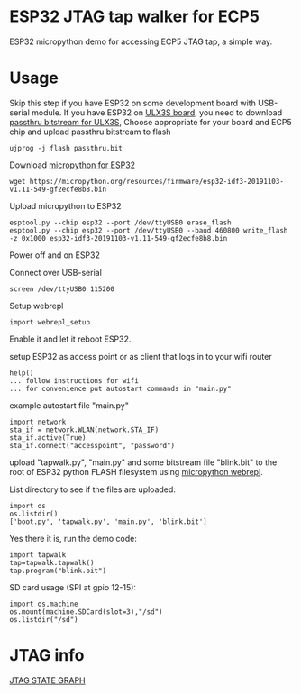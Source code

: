 # ESP32 JTAG tap walker for ECP5

ESP32 micropython demo for accessing ECP5 JTAG tap, a simple way.

# Usage

Skip this step if you have ESP32 on some development board with USB-serial module.
If you have ESP32 on [ULX3S board](https://github.com/emard/ulx3s), you need to 
download [passthru bitstream for ULX3S](https://github.com/emard/ulx3s-bin/tree/master/fpga/passthru),
Choose appropriate for your board and ECP5 chip and upload passthru bitstream to flash

    ujprog -j flash passthru.bit

Download [micropython for ESP32](https://micropython.org/download#esp32)

    wget https://micropython.org/resources/firmware/esp32-idf3-20191103-v1.11-549-gf2ecfe8b8.bin

Upload micropython to ESP32

    esptool.py --chip esp32 --port /dev/ttyUSB0 erase_flash
    esptool.py --chip esp32 --port /dev/ttyUSB0 --baud 460800 write_flash -z 0x1000 esp32-idf3-20191103-v1.11-549-gf2ecfe8b8.bin

Power off and on ESP32

Connect over USB-serial

    screen /dev/ttyUSB0 115200

Setup webrepl

    import webrepl_setup

Enable it and let it reboot ESP32.

setup ESP32 as access point
or as client that logs in to your wifi router

    help()
    ... follow instructions for wifi
    ... for convenience put autostart commands in "main.py"

example autostart file "main.py"

    import network
    sta_if = network.WLAN(network.STA_IF)
    sta_if.active(True)
    sta_if.connect("accesspoint", "password")

upload "tapwalk.py", "main.py" and some bitstream file "blink.bit" to
the root of ESP32 python FLASH filesystem
using [micropython webrepl](http://micropython.org/webrepl).

List directory to see if the files are uploaded:

    import os
    os.listdir()
    ['boot.py', 'tapwalk.py', 'main.py', 'blink.bit']

Yes there it is, run the demo code:

    import tapwalk
    tap=tapwalk.tapwalk()
    tap.program("blink.bit")

SD card usage (SPI at gpio 12-15):

    import os,machine
    os.mount(machine.SDCard(slot=3),"/sd")
    os.listdir("/sd")

# JTAG info

[JTAG STATE GRAPH](https://www.xjtag.com/about-jtag/jtag-a-technical-overview/tap_state_machine1)
